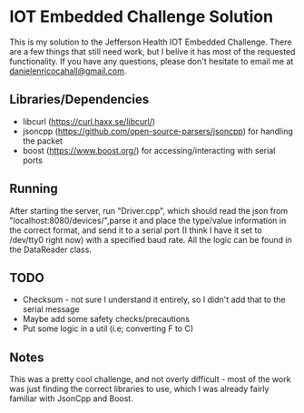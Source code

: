 # IOT Embedded Challenge Solution #
This is my solution to the Jefferson Health IOT Embedded Challenge. There are a few things that still need work, but I belive it has most of the requested functionality. If you have any questions, please don't hesitate to email me at danielenricocahall@gmail.com.

## Libraries/Dependencies ##
* libcurl (https://curl.haxx.se/libcurl/)
* jsoncpp (https://github.com/open-source-parsers/jsoncpp) for handling the packet
* boost (https://www.boost.org/) for accessing/interacting with serial ports


## Running ##

After starting the server, run "Driver.cpp", which should read the json from "localhost:8080/devices/",parse it and place the type/value information in the correct format, and send it to a serial port (I think I have it set to /dev/tty0 right now) with a specified baud rate. All the logic can be found in the DataReader class.

## TODO ##

* Checksum - not sure I understand it entirely, so I didn't add that to the serial message
* Maybe add some safety checks/precautions
* Put some logic in a util (i.e; converting F to C)
 
## Notes ##

This was a pretty cool challenge, and not overly difficult - most of the work was just finding the correct libraries to use, which I was already fairly familiar with JsonCpp and Boost.



